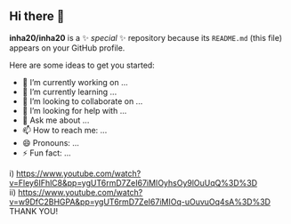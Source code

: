 ## Hi there 👋


**inha20/inha20** is a ✨ _special_ ✨ repository because its `README.md` (this file) appears on your GitHub profile.

Here are some ideas to get you started:

- 🔭 I’m currently working on ...
- 🌱 I’m currently learning ...
- 👯 I’m looking to collaborate on ...
- 🤔 I’m looking for help with ...
- 💬 Ask me about ...
- 📫 How to reach me: ...
- 😄 Pronouns: ...
- ⚡ Fun fact: ...

i)
https://www.youtube.com/watch?v=Fley6IFhlC8&pp=ygUT6rmD7ZeI67iMIOyhsOy9lOuUqQ%3D%3D
<br>
ii)
https://www.youtube.com/watch?v=w9DfC2BHGPA&pp=ygUT6rmD7ZeI67iMIOq-uOuvuOq4sA%3D%3D
<br>
THANK YOU!
